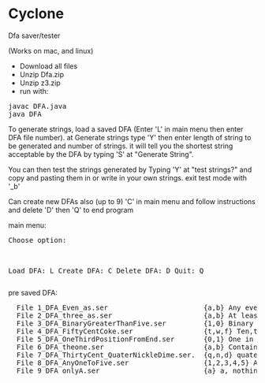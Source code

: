 # Cyclone
Dfa saver/tester

(Works on mac, and linux)
- Download all files
- Unzip Dfa.zip
- Unzip z3.zip
- run with:
<div><pre>
javac DFA.java
java DFA
</pre></div>

To generate strings, load a saved DFA (Enter 'L' in main menu then enter DFA file number).
at Generate strings type 'Y' then enter length of string to be generated and number of strings.
it will tell you the shortest string acceptable by the DFA by typing 'S' at "Generate String".

You can then test the strings generated by Typing 'Y' at "test strings?" and copy and pasting them
in or write in your own strings. exit test mode with '_b'

Can create new DFAs also (up to 9) 'C' in main menu and follow instructions and delete 'D' 
then 'Q' to end program

main menu:
<div><pre>
Choose option:<br>

  Load DFA: L
  Create DFA: C
  Delete DFA: D
  Quit: Q
</pre></div>
pre saved DFA:
<div><pre>
  File 1_DFA_Even_as.ser                       {a,b} Any even number of a's.
  File 2_DFA_three_as.ser                      {a,b} At least 3 a's.
  File 3_DFA_BinaryGreaterThanFive.ser         {1,0} Binary numbers > 5.
  File 4_DFA_FiftyCentCoke.ser                 {t,w,f} Ten,twenty,fifty, make up at least 50 cent.
  File 5_DFA_OneThirdPositionFromEnd.ser       {0,1} One in third position from end.
  File 6_DFA_theone.ser                        {a,b} Contains substring abb.
  File 7_DFA_ThirtyCent_QuaterNickleDime.ser.  {q,n,d} quater, nickle, dime, make at least up 35c.
  File 8_DFA_AnyOneToFive.ser                  {1,2,3,4,5} Any string.
  File 9_DFA_onlyA.ser                         {a} a, nothing else.
</pre></div>
